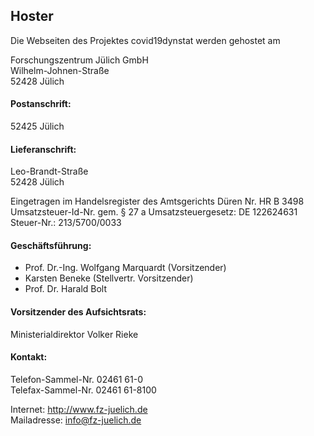 ## Hoster
Die Webseiten des Projektes covid19dynstat werden gehostet am

Forschungszentrum Jülich GmbH  
Wilhelm-Johnen-Straße  
52428 Jülich  

#### Postanschrift:
52425 Jülich

#### Lieferanschrift:
Leo-Brandt-Straße  
52428 Jülich  

Eingetragen im Handelsregister des Amtsgerichts Düren Nr. HR B 3498  
Umsatzsteuer-Id-Nr. gem. § 27 a Umsatzsteuergesetz: DE 122624631  
Steuer-Nr.: 213/5700/0033  

#### Geschäftsführung:
- Prof. Dr.-Ing. Wolfgang Marquardt (Vorsitzender)  
- Karsten Beneke (Stellvertr. Vorsitzender)  
- Prof. Dr. Harald Bolt  

#### Vorsitzender des Aufsichtsrats:
Ministerialdirektor Volker Rieke

#### Kontakt:
Telefon-Sammel-Nr. 02461 61-0  
Telefax-Sammel-Nr. 02461 61-8100  

Internet: http://www.fz-juelich.de  
Mailadresse: info@fz-juelich.de  
